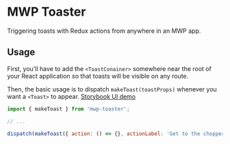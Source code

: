# MWP Toaster

Triggering toasts with Redux actions from anywhere in an MWP app.

## Usage

First, you'll have to add the `<ToastConainer>` somewhere near the root of your
React application so that toasts will be visible on any route.

Then, the basic usage is to dispatch `makeToast(toastProps)` whenever you want
a `<Toast>` to appear. [Storybook UI demo](https://meetup.github.io/meetup-web-components/?selectedKind=Toast&selectedStory=multiple)

```js
import { makeToast } from 'mwp-toaster';

// ...

dispatch(makeToast({ action: () => {}, actionLabel: 'Get to the chopper' }));
```